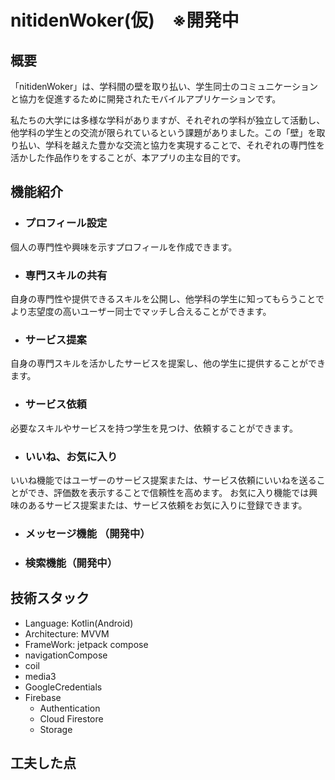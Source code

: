 # nitidenWoker(仮)　※開発中
## 概要

「nitidenWoker」は、学科間の壁を取り払い、学生同士のコミュニケーションと協力を促進するために開発されたモバイルアプリケーションです。

私たちの大学には多様な学科がありますが、それぞれの学科が独立して活動し、他学科の学生との交流が限られているという課題がありました。この「壁」を取り払い、学科を越えた豊かな交流と協力を実現することで、それぞれの専門性を活かした作品作りをすることが、本アプリの主な目的です。

## 機能紹介
* ### プロフィール設定
個人の専門性や興味を示すプロフィールを作成できます。
* ### 専門スキルの共有
自身の専門性や提供できるスキルを公開し、他学科の学生に知ってもらうことでより志望度の高いユーザー同士でマッチし合えることができます。
* ### サービス提案
自身の専門スキルを活かしたサービスを提案し、他の学生に提供することができます。
* ### サービス依頼
必要なスキルやサービスを持つ学生を見つけ、依頼することができます。
* ### いいね、お気に入り
 いいね機能ではユーザーのサービス提案または、サービス依頼にいいねを送ることができ、評価数を表示することで信頼性を高めます。
お気に入り機能では興味のあるサービス提案または、サービス依頼をお気に入りに登録できます。
* ### メッセージ機能 （開発中）
* ### 検索機能（開発中）

## 技術スタック
* Language: Kotlin(Android)
* Architecture: MVVM
* FrameWork: jetpack compose
* navigationCompose
* coil
* media3
* GoogleCredentials
* Firebase
  * Authentication
  * Cloud Firestore
  * Storage 

## 工夫した点

